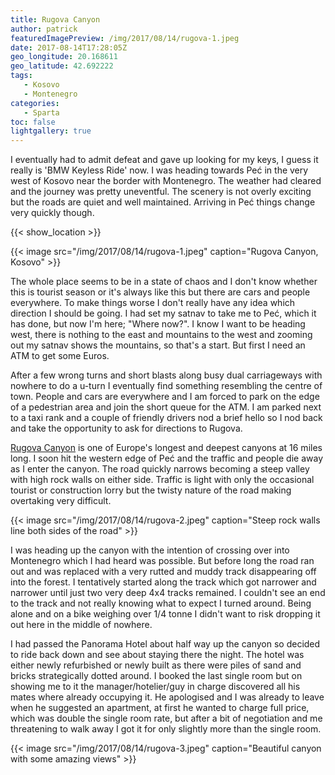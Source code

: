 ```yaml
---
title: Rugova Canyon
author: patrick
featuredImagePreview: /img/2017/08/14/rugova-1.jpeg
date: 2017-08-14T17:28:05Z
geo_longitude: 20.168611
geo_latitude: 42.692222
tags:
   - Kosovo
   - Montenegro
categories:
   - Sparta
toc: false
lightgallery: true
---
```

I eventually had to admit defeat and gave up looking for my keys, I guess it really is 'BMW Keyless Ride' now. I was heading towards Peć in the very west of Kosovo near the border with Montenegro. The weather had cleared and the journey was pretty uneventful. The scenery is not overly exciting but the roads are quiet and well maintained. Arriving in Peć things change very quickly though.

<!--more-->

{{< show_location >}}

{{< image src="/img/2017/08/14/rugova-1.jpeg" caption="Rugova Canyon, Kosovo" >}}

The whole place seems to be in a state of chaos and I don't know whether this is tourist season or it's always like this but there are cars and people everywhere. To make things worse I don't really have any idea which direction I should be going. I had set my satnav to take me to Peć, which it has done, but now I'm here; "Where now?". I know I want to be heading west, there is nothing to the east and mountains to the west and zooming out my satnav shows the mountains, so that's a start. But first I need an ATM to get some Euros.

After a few wrong turns and short blasts along busy dual carriageways with nowhere to do a u-turn I eventually find something resembling the centre of town. People and cars are everywhere and I am forced to park on the edge of a pedestrian area and join the short queue for the ATM. I am parked next to a taxi rank and a couple of friendly drivers nod a brief hello so I nod back and take the opportunity to ask for directions to Rugova.

[Rugova Canyon](https://en.wikipedia.org/wiki/Rugova_Canyon) is one of Europe's longest and deepest canyons at 16 miles long. I soon hit the western edge of Peć and the traffic and people die away as I enter the canyon. The road quickly narrows becoming a steep valley with high rock walls on either side. Traffic is light with only the occasional tourist or construction lorry but the twisty nature of the road making overtaking very difficult.

{{< image src="/img/2017/08/14/rugova-2.jpeg" caption="Steep rock walls line both sides of the road" >}}

I was heading up the canyon with the intention of crossing over into Montenegro which I had heard was possible. But before long the road ran out and was replaced with a very rutted and muddy track disappearing off into the forest. I tentatively started along the track which got narrower and narrower until just two very deep 4x4 tracks remained. I couldn't see an end to the track and not really knowing what to expect I turned around. Being alone and on a bike weighing over 1/4 tonne I didn't want to risk dropping it out here in the middle of nowhere.

I had passed the Panorama Hotel about half way up the canyon so decided to ride back down and see about staying there the night. The hotel was either newly refurbished or newly built as there were piles of sand and bricks strategically dotted around. I booked the last single room but on showing me to it the manager/hotelier/guy in charge discovered all his mates where already occupying it. He apologised and I was already to leave when he suggested an apartment, at first he wanted to charge full price, which was double the single room rate, but after a bit of negotiation and me threatening to walk away I got it for only slightly more than the single room.

{{< image src="/img/2017/08/14/rugova-3.jpeg" caption="Beautiful canyon with some amazing views" >}}
